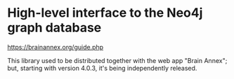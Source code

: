 # High-level interface to the Neo4j graph database    

https://brainannex.org/guide.php


This library used to be distributed together with the web app "Brain Annex";
but, starting with version 4.0.3, it's being independently released.